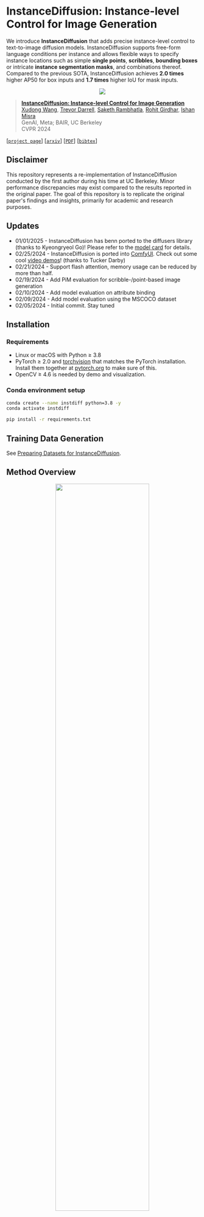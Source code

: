 # InstanceDiffusion: Instance-level Control for Image Generation

We introduce **InstanceDiffusion** that adds precise instance-level control to text-to-image diffusion models. InstanceDiffusion supports free-form language conditions per instance and allows flexible ways to specify instance locations such as simple **single points**, **scribbles**, **bounding boxes** or intricate **instance segmentation masks**, and combinations thereof. 
Compared to the previous SOTA, InstanceDiffusion achieves **2.0 times** higher AP50 for box inputs and **1.7 times** higher IoU for mask inputs.

<p align="center"> <img src='docs/teaser.jpg' align="center" > </p>

> [**InstanceDiffusion: Instance-level Control for Image Generation**](http://people.eecs.berkeley.edu/~xdwang/projects/InstDiff/)            
> [Xudong Wang](https://people.eecs.berkeley.edu/~xdwang/), [Trevor Darrell](https://people.eecs.berkeley.edu/~trevor/), [Saketh Rambhatla](https://rssaketh.github.io/), 
[Rohit Girdhar](https://rohitgirdhar.github.io/), [Ishan Misra](https://imisra.github.io/)     
> GenAI, Meta; BAIR, UC Berkeley            
> CVPR 2024             

[[`project page`](http://people.eecs.berkeley.edu/~xdwang/projects/InstDiff/)] [[`arxiv`](https://arxiv.org/abs/2402.03290)] [[`PDF`](https://arxiv.org/pdf/2402.03290.pdf)] [[`bibtex`](#citation)]             


## Disclaimer
This repository represents a re-implementation of InstanceDiffusion conducted by the first author during his time at UC Berkeley. Minor performance discrepancies may exist compared to the results reported in the original paper. The goal of this repository is to replicate the original paper's findings and insights, primarily for academic and research purposes.


## Updates
* 01/01/2025 - InstanceDiffusion has benn ported to the diffusers library (thanks to Kyeongryeol Go)! Please refer to the [model card](https://huggingface.co/kyeongry/instancediffusion_sd15) for details. 
* 02/25/2024 - InstanceDiffusion is ported into [ComfyUI](#third-party-implementations). Check out some cool [video demos](#third-party-implementations)! (thanks to Tucker Darby) 
* 02/21/2024 - Support flash attention, memory usage can be reduced by more than half.
* 02/19/2024 - Add PiM evaluation for scribble-/point-based image generation
* 02/10/2024 - Add model evaluation on attribute binding
* 02/09/2024 - Add model evaluation using the MSCOCO dataset
* 02/05/2024 - Initial commit. Stay tuned


## Installation
### Requirements
- Linux or macOS with Python ≥ 3.8
- PyTorch ≥ 2.0 and [torchvision](https://github.com/pytorch/vision/) that matches the PyTorch installation.
  Install them together at [pytorch.org](https://pytorch.org) to make sure of this. 
- OpenCV ≥ 4.6 is needed by demo and visualization.

### Conda environment setup
```bash
conda create --name instdiff python=3.8 -y
conda activate instdiff

pip install -r requirements.txt
```


## Training Data Generation
See [Preparing Datasets for InstanceDiffusion](dataset-generation/README.md).


## Method Overview
<p align="center">
  <img src="docs/InstDiff-gif.gif" width=70%>
</p>

<p align="center">
  <img src="docs/results.png" width=100%>
</p>

InstanceDiffusion enhances text-to-image models by providing additional instance-level control. In additon to a global text prompt, InstanceDiffusion allows for paired instance-level prompts and their locations (e.g. points, boxes, scribbles or instance masks) to be specified when generating images. 
We add our proposed learnable UniFusion blocks to handle the additional per-instance conditioning. UniFusion fuses the instance conditioning with the backbone and modulate its features to enable instance conditioned image generation. Additionally, we propose ScaleU blocks that improve the UNet’s ability to respect instance-conditioning by rescaling the skip-connection and backbone feature maps produced in the UNet. At inference, we propose Multi-instance Sampler which reduces information leakage across multiple instances.

Please check our [paper](https://arxiv.org/abs/2402.03290) and [project page](http://people.eecs.berkeley.edu/~xdwang/projects/InstDiff/) for more details.


## InstanceDiffusion Inference Demons (w/ Diffusers)
InstanceDiffusion has benn ported to the diffusers library (thanks to [Kyeongryeol Go](https://github.com/gokyeongryeol))! You can simply use the following commands to run InstanceDiffusion locally. 
Please refer to the [model card](https://huggingface.co/kyeongry/instancediffusion_sd15) for more details.  

### Install
```
git clone -b instancediffusion https://github.com/gokyeongryeol/diffusers.git
cd diffusers & pip install -e .
```

### Example Usage
```python
import torch
from diffusers import StableDiffusionINSTDIFFPipeline

pipe = StableDiffusionINSTDIFFPipeline.from_pretrained(
    "kyeongry/instancediffusion_sd15",
    # variant="fp16", torch_dtype=torch.float16,
)
pipe = pipe.to("cuda")

prompt = "a yellow American robin, brown Maltipoo dog, a gray British Shorthair in a stream, alongside with trees and rocks"
negative_prompt = "longbody, lowres, bad anatomy, bad hands, missing fingers, extra digit, fewer digits, cropped, worst quality, low quality"

# normalized (xmin,ymin,xmax,ymax)
boxes = [
    [0.0, 0.099609375, 0.349609375, 0.548828125],
    [0.349609375, 0.19921875, 0.6484375, 0.498046875],
    [0.6484375, 0.19921875, 0.998046875, 0.697265625],
    [0.0, 0.69921875, 1.0, 0.998046875],
]
phrases = [
    "a gray British Shorthair standing on a rock in the woods",
    "a yellow American robin standing on the rock",
    "a brown Maltipoo dog standing on the rock",
    "a close up of a small waterfall in the woods",
]     

image = pipe(
    prompt=prompt,
    negative_prompt=negative_prompt,
    instdiff_phrases=phrases,
    instdiff_boxes=boxes,
    instdiff_scheduled_sampling_alpha=0.8,  # proportion of using gated-self-attention
    instdiff_scheduled_sampling_beta=0.36,  # proportion of using multi-instance sampler
    guidance_scale=7.5,
    output_type="pil",
    num_inference_steps=50,
).images[0]

image.save("./instancediffusion-sd15-layout2image-generation.jpg")
```

## InstanceDiffusion Inference Demons (w/ CLI)
If you want to run InstanceDiffusion demos locally, we provide `inference.py`. Please download the pretrained InstanceDiffusion from [Hugging Face](https://huggingface.co/xudongw/InstanceDiffusion/tree/main) or [Google Drive](https://drive.google.com/drive/folders/1Jm3bsBmq5sHBnaN5DemRUqNR0d4cVzqG?usp=sharing) and [SD1.5](https://huggingface.co/runwayml/stable-diffusion-v1-5/resolve/main/v1-5-pruned-emaonly.ckpt), place them under `pretrained` folder and then run it with:
```
python inference.py \
  --num_images 8 \
  --output OUTPUT/ \
  --input_json demos/demo_cat_dog_robin.json \
  --ckpt pretrained/instancediffusion_sd15.pth \
  --test_config configs/test_box.yaml \
  --guidance_scale 7.5 \
  --alpha 0.8 \
  --seed 0 \
  --mis 0.36 \
  --cascade_strength 0.4 \
```
The JSON file `input_json` specifies text prompts and location conditions for generating images, with several demo JSON files available under the `demos` directory. 
The `num_images` parameter indicates how many images to generate. 
The `mis` setting adjusts the proportion of timesteps utilizing multi-instance sampler, recommended to be below 0.4. A higher `mis` value can decrease information leakage between instances and improve image quality, but may also slow the generation process.
Adjusting `alpha` modifies the fraction of timesteps using instance-level conditions, where a higher `alpha` ensures better adherence to location conditions at the potential cost of image quality, there is a trade-off.
The SDXL refiner is activated if the `cascade_strength` is larger than 0. Note: The SDXL-Refiner was NOT employed for quantitative evaluations in the paper, but we recently found that it can improve the image generation quality.

Our implementation supports Flash/Math/MemEfficient attention, utilizing PyTorch's `torch.backends.cuda.sdp_kernel`. To disable it, simply set `efficient_attention: False` in the configuration `.yaml` file.

The bounding box should follow the format [xmin, ymin, width, height]. The mask is expected in RLE (Run-Length Encoding) format. Scribbles should be specified as [x1, y1,..., x20, y20] and can have duplicated points, and a point is denoted by [x, y].



### Let's Get Everybody Turning Heads!
InstanceDiffusion supports image compositions with granularity spanning from entire instances to parts and subparts. The positioning of parts/subparts can implicitly alter the overall pose of the object.

https://github.com/frank-xwang/InstanceDiffusion/assets/58996472/1c4205a5-c3c4-4605-9fbd-c7023d4a4768

```
python inference.py \
  --num_images 8 \
  --output OUTPUT/ \
  --input_json demos/eagle_left.json \
  --ckpt pretrained/instancediffusion_sd15.pth \
  --test_config configs/test_box.yaml \
  --guidance_scale 7.5 \
  --alpha 0.8 \
  --seed 0 \
  --mis 0.2 \
  --cascade_strength 0.4 \
```


### Image Generation Using Single Points
InstanceDiffusion supports generating images using points (with one point each instance) and corresponding instance captions.
<p align="center">
  <img src="docs/InstDiff-points.png" width=95%>
</p>

```
python inference.py \
  --num_images 8 \
  --output OUTPUT/ \
  --input_json demos/demo_corgi_kitchen.json \
  --ckpt pretrained/instancediffusion_sd15.pth \
  --test_config configs/test_point.yaml \
  --guidance_scale 7.5 \
  --alpha 0.8 \
  --seed 0 \
  --mis 0.2 \
  --cascade_strength 0.4 \
```


### Iterative Image Generation
https://github.com/frank-xwang/InstanceDiffusion/assets/58996472/b161455a-6b21-4607-a59d-3a6dd19edab1

InstanceDiffusion can also support iterative image generation, with minimal changes to pre-generated instances and the overall scene. Using the identical initial noise and image caption, InstanceDiffusion can selectively introduce new instances, substitute one instance for another, reposition an instance, or adjust the size of an instance via modifying the bounding boxes. 

```
python inference.py \
  --num_images 8 \
  --output OUTPUT/ \
  --input_json demos/demo_iterative_r1.json \
  --ckpt pretrained/instancediffusion_sd15.pth \
  --test_config configs/test_box.yaml \
  --guidance_scale 7.5 \
  --alpha 0.8 \
  --seed 0 \
  --mis 0.2 \
  --cascade_strength 0.4 \
```

`--input_json` can be set to `demo_iterative_r{k+1}.json` for generating images in subsequent rounds.


## Model Quantitative Evaluation on MSCOCO (Zero-shot)

Our model has never been trained on images from MSCOCO, we perform the zero-shot evaluation on MSCOCO to demonstrate the generalizability of InstanceDiffusion. 

### Location Conditions (point, scribble, box and instance mask)
Download the [MSCOCO 2017 datasets](https://cocodataset.org/#download) and store them in the `datasets` folder, ensuring the data is organized as follows:
```
coco/
  annotations/
    instances_val2017.json
  images/
    val2017/
      000000000139.jpg
      000000000285.jpg
      ...
```

Please download the customized [instances_val2017.json](https://drive.google.com/file/d/1sYpb7jRZJyBJYPFHyjxosIDaiQhkrEhU/view?usp=drive_link), which resizes all images to 512x512 and adjusts the corresponding masks/boxes accordingly. Once you have organized the data, proceed with executing the following commands:

```
CUDA_VISIBLE_DEVICES=0 python eval_local.py \
    --job_index 0 \
    --num_jobs 1 \
    --use_captions \
    --save_dir "eval-cocoval17" \
    --ckpt_path pretrained/instancediffusion_sd15.pth \
    --test_config configs/test_mask.yaml \
    --test_dataset cocoval17 \
    --mis 0.36 \
    --alpha 1.0

pip install ultralytics
mv datasets/coco/images/val2017 datasets/coco/images/val2017-official
ln -s generation_samples/eval-cocoval17 datasets/coco/images/val2017
yolo val segment model=yolov8m-seg.pt data=coco.yaml device=0
```
We divide all samples evenly across `--num_jobs` splits, with each job (GPU) responsible for generating a portion of the validation dataset. The `--job_index` parameter specifies the job index for each individual job.


### Attribute Binding
```
test_attribute="colors" # colors, textures
CUDA_VISIBLE_DEVICES=0 python eval_local.py \
    --job_index 0 \
    --num_jobs 1 \
    --use_captions \
    --save_dir "eval-cocoval17-colors" \
    --ckpt_path pretrained/instancediffusion_sd15.pth \
    --test_config configs/test_mask.yaml \
    --test_dataset cocoval17 \
    --mis 0.36 \
    --alpha 1.0
    --add_random_${test_attribute}

# Eval instance-level CLIP score and attribute binding performance
python eval/eval_attribute_binding.py --folder eval-cocoval17-colors --test_random_colors
```
To assess InstanceDiffusion's performance in texture attribute binding, set `test_attribute` to `textures` and replace `--test_random_colors` with `--test_random_textures`.

### PiM Evaluation for Scribble-/Point-based Image Generation
```
python eval_local.py \
    --job_index 0 \
    --num_jobs 1 \
    --use_captions \
    --save_dir "eval-cocoval17-point" \
    --ckpt_path pretrained/instancediffusion_sd15.pth \
    --test_config configs/test_point.yaml \
    --test_dataset cocoval17 \
    --mis 0.36 \
    --alpha 1.0

pip install ultralytics
mv datasets/coco/images/val2017 datasets/coco/images/val2017-official
ln -s generation_samples/eval-cocoval17-point datasets/coco/images/val2017
yolo val segment model=yolov8m-seg.pt data=coco.yaml device=0

# Please indicate the file path for predictions.json generated in the previous step
python eval/eval_pim.py --pred_json /path/to/predictions.json

```
To evaluate PiM for scribble-based image generation, change `--test_config` to `configs/test_scribble.yaml` when executing `python eval_local.py`. Additionally, include `--test_scribble` when running `python eval/eval_pim.py`.
We divide all samples evenly across `--num_jobs` splits, with each job (GPU) responsible for generating a portion of the validation dataset. The `--job_index` parameter specifies the job index for each individual job.


## InstanceDiffusion Model Training 
To train InstanceDiffusion with submitit, start by setting up the conda environment according to the instructions in [INSTALL](##Installation). Then, prepare the training data by following the guidelines at [this link](dataset-generation/README.md). Next, download [SD1.5](https://huggingface.co/runwayml/stable-diffusion-v1-5/resolve/main/v1-5-pruned-emaonly.ckpt) to the `pretrained` folder. Finally, run the commands below:
```
run_name="instancediffusion"
python run_with_submitit.py \
    --workers 8 \
    --ngpus 8 \
    --nodes 8 \
    --batch_size 8 \
    --base_learning_rate 0.00005 \
    --timeout 20000 \
    --warmup_steps 5000 \
    --partition learn \
    --name=${run_name} \
    --wandb_name ${run_name} \
    --yaml_file="configs/train_sd15.yaml" \
    --official_ckpt_name='pretrained/v1-5-pruned-emaonly.ckpt' \
    --train_file="train.txt" \
    --random_blip 0.5 \
    --count_dup true \
    --add_inst_cap_2_global false \
    --enable_ema true \
    --re_init_opt true \
```
For more options, see `python run_with_submitit.py -h`.

## Third-party Implementations
[ComfyUI-InstanceDiffusion](https://github.com/logtd/ComfyUI-InstanceDiffusion): Tucker Darby helps to port InstanceDiffusion into ComfyUI. Followings are a few videos demos created by Tucker (videos are made with a ComfyUI workflow that uses AnimateDiff with AnimateLCM as the method of consistency):

Demo1             |  Demo2
-------------------------|-------------------------
![](https://github.com/frank-xwang/InstanceDiffusion/assets/58996472/790067ab-4313-4be1-82c6-f22e2aa99b66)  |  ![](https://github.com/frank-xwang/InstanceDiffusion/assets/58996472/aa7c9d65-1ffe-4ef3-b849-fac6e415320a)

![video-demo](https://github.com/frank-xwang/InstanceDiffusion/assets/58996472/5fbee3ff-1e8d-4f1b-9dd2-8db840407342)


## License and Acknowledgment
The majority of InstanceDiffusion is licensed under the [Apache License](LICENSE), however portions of the project are available under separate license terms: CLIP, BLIP, Stable Diffusion and GLIGEN are licensed under their own licenses; If you later add other third party code, please keep this license info updated, and please let us know if that component is licensed under something other than Apache, CC-BY-NC, MIT, or CC0.


## Ethical Considerations
InstanceDiffusion's wide range of image generation capabilities may introduce similar challenges to many other text-to-image generation methods. 


## How to get support from us?
If you have any general questions, feel free to email us at [XuDong Wang](mailto:xdwang@eecs.berkeley.edu). If you have code or implementation-related questions, please feel free to send emails to us or open an issue in this codebase (We recommend that you open an issue in this codebase, because your questions may help others). 


## Citation
If you find our work inspiring or use our codebase in your research, please consider giving a star ⭐ and a citation.

```
@misc{wang2024instancediffusion,
      title={InstanceDiffusion: Instance-level Control for Image Generation}, 
      author={Xudong Wang and Trevor Darrell and Sai Saketh Rambhatla and Rohit Girdhar and Ishan Misra},
      year={2024},
      eprint={2402.03290},
      archivePrefix={arXiv},
      primaryClass={cs.CV}
}
```
